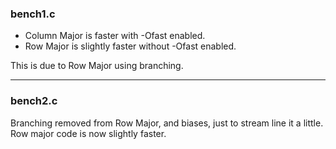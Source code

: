 ### bench1.c
- Column Major is faster with -Ofast enabled.
- Row Major is slightly faster without -Ofast enabled.

This is due to Row Major using branching.

---

### bench2.c
Branching removed from Row Major, and biases, just to stream line it a little. Row major code is now slightly faster.
